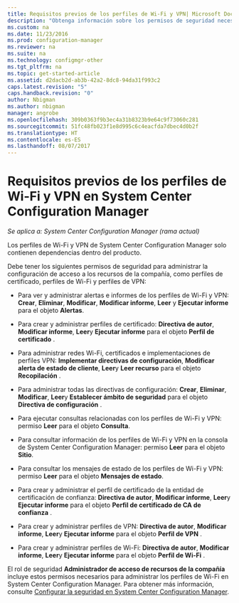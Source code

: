 ```yaml
---
title: Requisitos previos de los perfiles de Wi-Fi y VPN| Microsoft Docs
description: "Obtenga información sobre los permisos de seguridad necesarios para administrar perfiles de certificado, perfiles de Wi-Fi y perfiles de VPN en System Center Configuration Manager."
ms.custom: na
ms.date: 11/23/2016
ms.prod: configuration-manager
ms.reviewer: na
ms.suite: na
ms.technology: configmgr-other
ms.tgt_pltfrm: na
ms.topic: get-started-article
ms.assetid: d2dacb2d-ab3b-42a2-8dc8-94da31f993c2
caps.latest.revision: "5"
caps.handback.revision: "0"
author: Nbigman
ms.author: nbigman
manager: angrobe
ms.openlocfilehash: 309b0363f9b3ec4a31b8323b9e64c9f73060c281
ms.sourcegitcommit: 51fc48fb023f1e8d995c6c4eacfda7dbec4d0b2f
ms.translationtype: HT
ms.contentlocale: es-ES
ms.lasthandoff: 08/07/2017
---
```

# <a name="prerequisites-for-wi-fi-and-vpn-profiles-in-system-center-configuration-manager"></a>Requisitos previos de los perfiles de Wi-Fi y VPN en System Center Configuration Manager

*Se aplica a: System Center Configuration Manager (rama actual)*

Los perfiles de Wi-Fi y VPN de System Center Configuration Manager solo contienen dependencias dentro del producto.  

 Debe tener los siguientes permisos de seguridad para administrar la configuración de acceso a los recursos de la compañía, como perfiles de certificado, perfiles de Wi-Fi y perfiles de VPN:  

-   Para ver y administrar alertas e informes de los perfiles de Wi-Fi y VPN: **Crear**, **Eliminar**, **Modificar**, **Modificar informe**, **Leer** y **Ejecutar informe** para el objeto **Alertas**.  

-   Para crear y administrar perfiles de certificado: **Directiva de autor**, **Modificar informe**, **Leer**y **Ejecutar informe** para el objeto **Perfil de certificado** .  

-   Para administrar redes Wi-Fi, certificados e implementaciones de perfiles VPN: **Implementar directivas de configuración**, **Modificar alerta de estado de cliente**, **Leer**y **Leer recurso** para el objeto **Recopilación** .  

-   Para administrar todas las directivas de configuración: **Crear**, **Eliminar**, **Modificar**, **Leer**y **Establecer ámbito de seguridad** para el objeto **Directiva de configuración** .  

-   Para ejecutar consultas relacionadas con los perfiles de Wi-Fi y VPN: permiso **Leer** para el objeto **Consulta**.  

-   Para consultar información de los perfiles de Wi-Fi y VPN en la consola de System Center Configuration Manager: permiso **Leer** para el objeto **Sitio**.  

-   Para consultar los mensajes de estado de los perfiles de Wi-Fi y VPN: permiso **Leer** para el objeto **Mensajes de estado**.  

-   Para crear y administrar el perfil de certificado de la entidad de certificación de confianza: **Directiva de autor**, **Modificar informe**, **Leer**y **Ejecutar informe** para el objeto **Perfil de certificado de CA de confianza** .  

-   Para crear y administrar perfiles de VPN: **Directiva de autor**, **Modificar informe**, **Leer**y **Ejecutar informe** para el objeto **Perfil de VPN** .  

-   Para crear y administrar perfiles de Wi-Fi: **Directiva de autor**, **Modificar informe**, **Leer**y **Ejecutar informe** para el objeto **Perfil de Wi-Fi** .  

 El rol de seguridad **Administrador de acceso de recursos de la compañía** incluye estos permisos necesarios para administrar los perfiles de Wi-Fi en System Center Configuration Manager. Para obtener más información, consulte [Configurar la seguridad en System Center Configuration Manager](../../core/plan-design/security/configure-security.md).
